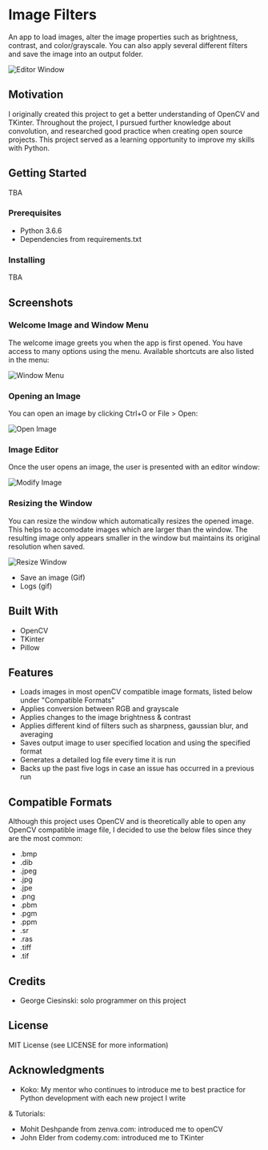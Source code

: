 # Image Filters

An app to load images, alter the image properties such as brightness, contrast, and color/grayscale. You can also apply several different filters and save the image into an output folder.

![Editor Window](Github/screenshots/opened-image.PNG)

## Motivation

I originally created this project to get a better understanding of OpenCV and TKinter. Throughout the project, I pursued further knowledge about convolution, and researched good practice when creating open source projects. This project served as a learning opportunity to improve my skills with Python. 

## Getting Started

TBA

### Prerequisites

- Python 3.6.6
- Dependencies from requirements.txt

### Installing

TBA

## Screenshots

### Welcome Image and Window Menu

The welcome image greets you when the app is first opened. You have access to many options using the menu. Available shortcuts are also listed in the menu:

![Window Menu](Github/gifs/window-menu.gif)

### Opening an Image

You can open an image by clicking Ctrl+O or File > Open:

![Open Image](Github/gifs/open-image.gif)


### Image Editor

Once the user opens an image, the user is presented with an editor window:

![Modify Image](Github/gifs/modify-image.gif)

### Resizing the Window

You can resize the window which automatically resizes the opened image. This helps to accomodate images which are larger than the window. The resulting image only appears smaller in the window but maintains its original resolution when saved.

![Resize Window](Github/gifs/resize-window.gif)



- Save an image (Gif)
- Logs (gif)

## Built With

- OpenCV
- TKinter
- Pillow

## Features

- Loads images in most openCV compatible image formats, listed below under "Compatible Formats"
- Applies conversion between RGB and grayscale
- Applies changes to the image brightness & contrast
- Applies different kind of filters such as sharpness, gaussian blur, and averaging
- Saves output image to user specified location and using the specified format
- Generates a detailed log file every time it is run
- Backs up the past five logs in case an issue has occurred in a previous run

## Compatible Formats

Although this project uses OpenCV and is theoretically able to open any OpenCV compatible image file, I decided to use the below files since they are the most common: 

- .bmp
- .dib
- .jpeg
- .jpg
- .jpe
- .png
- .pbm
- .pgm
- .ppm
- .sr
- .ras
- .tiff
- .tif

## Credits

- George Ciesinski: solo programmer on this project


## License

MIT License (see LICENSE for more information)

## Acknowledgments

- Koko: My mentor who continues to introduce me to best practice for Python development with each new project I write

& Tutorials: 

- Mohit Deshpande from zenva.com: introduced me to openCV
- John Elder from codemy.com: introduced me to TKinter
